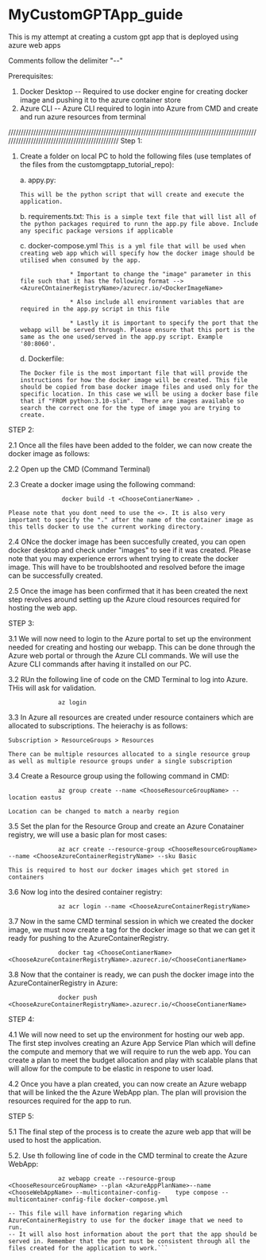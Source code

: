 # MyCustomGPTApp_guide
This is my attempt at creating a custom gpt app that is deployed using azure web apps 

Comments follow the delimiter "--"

Prerequisites: 
1. Docker Desktop --  Required to use docker engine for creating docker image and pushing it to the azure container store
2. Azure CLI      --  Azure CLI required to login into Azure from CMD and create and run azure resources from terminal

///////////////////////////////////////////////////////////////////////////////////////////////////////////////////////////////////////////////
Step 1:
1. Create a folder on local PC to hold the following files (use templates of the files from the customgptapp_tutorial_repo):
   
   a. appy.py:
   
   ```This will be the python script that will create and execute the application.```
   
   b. requirements.txt:
   ```This is a simple text file that will list all of the python packages required to runn the app.py file above. Include any specific package versions if applicable```
   
   c. docker-compose.yml
   ```This is a yml file that will be used when creating web app which will specify how the docker image should be utilised when consumed by the app.```
   
                     * Important to change the "image" parameter in this file such that it has the following format --> <AzureCOntainerRegistryName>/azurecr.io/<DockerImageName>
                        
                     * Also include all environment variables that are required in the app.py script in this file
                        
                     * Lastly it is important to specify the port that the webapp will be served through. Please ensure that this port is the same as the one used/served in the app.py script. Example '80:8060'.
   
   d. Dockerfile:
   
   ```The Docker file is the most important file that will provide the instructions for how the docker image will be created. This file should be copied from base docker image files and used only for the specific location. In this case we will be using a docker base file that if "FROM python:3.10-slim".  There are images available so search the correct one for the type of image you are trying to create.```

STEP 2:

2.1 Once all the files have been added to the folder, we can now create the docker image as follows:

2.2 Open up the CMD (Command Terminal)

2.3 Create a docker image using the following command:

                   docker build -t <ChooseContianerName> .      
    
```Please note that you dont need to use the <>. It is also very important to specify the "." after the name of the container image as this tells docker to use the current working directory.```

2.4 ONce the docker image has been succesfully created, you can open docker desktop and check under "images" to see if it was created. Please note that you may experience errors whent trying to create the docker image. This will have to be troublshooted and resolved before the image can be successfully created. 

2.5 Once the image has been confirmed that it has been created the next step revolves around setting up the Azure cloud resources required for hosting the web app. 

STEP 3:

3.1 We will now need to login to the Azure portal to set up the environment needed for creating and hosting our webapp. This can be done through the Azure web portal or through the Azure CLI commands. We will use the Azure CLI commands after having it installed on our PC.

3.2 RUn the following line of code on the CMD Terminal to log into Azure. THis will ask for validation.

                  az login

3.3 In Azure all resources are created under resource containers which are allocated to subscriptions. The heierachy is as follows:

```Subscription > ResourceGroups > Resources```

```There can be multiple resources allocated to a single resource group as well as multiple resource groups under a single subscription```

3.4 Create a Resource group using the following command in CMD:

                  az group create --name <ChooseResourceGroupName> --location eastus

```Location can be changed to match a nearby region```

3.5 Set the plan for the Resource Group and create an Azure Conatainer registry, we will use a basic plan for most cases:

                  az acr create --resource-group <ChooseResourceGroupName> --name <ChooseAzureContainerRegistryName> --sku Basic

```This is required to host our docker images which get stored in containers```
   
3.6 Now log into the desired container registry:

                  az acr login --name <ChooseAzureContainerRegistryName>

3.7 Now in the same CMD terminal session in which we created the docker image, we must now create a tag for the docker image so that we can get it ready for pushing to the AzureContainerRegistry.

                  docker tag <ChooseContianerName>  <ChooseAzureContainerRegistryName>.azurecr.io/<ChooseContianerName>

3.8 Now that the container is ready, we can push the docker image into the AzureContainerRegistry in Azure:

                  docker push <ChooseAzureContainerRegistryName>.azurecr.io/<ChooseContianerName>

STEP 4: 

4.1 We will now need to set up the environment for hosting our web app. The first step involves creating an Azure App Service Plan which will define the compute and memory that we will require to run the web app. You can create a plan to meet the budget allocation and play with scalable plans that will allow for the compute to be elastic in respone to user load. 

4.2 Once you have a plan created, you can now create an Azure webapp that will be linked the the Azure WebApp plan. The plan will provision the resources required for the app to run. 

STEP 5:

5.1 The final step of the process is to create the azure web app that will be used to host the application.

5.2. Use th following line of code in the CMD terminal to create the Azure WebApp: 

                  az webapp create --resource-group <ChooseResourceGroupName> --plan <AzureAppPlanName>--name <ChooseWebAppName> --multicontainer-config-    type compose --multicontainer-config-file docker-compose.yml

```-- The above line of code will reference the "docker-compose.yml" file in the directory folder to get the settings on how the file should be created. 
-- This file will have information regaring which AzureContainerRegistry to use for the docker image that we need to run.
-- It will also host information about the port that the app should be served in. Remember that the port must be consistent through all the files created for the application to work.```


   
   
   






    





